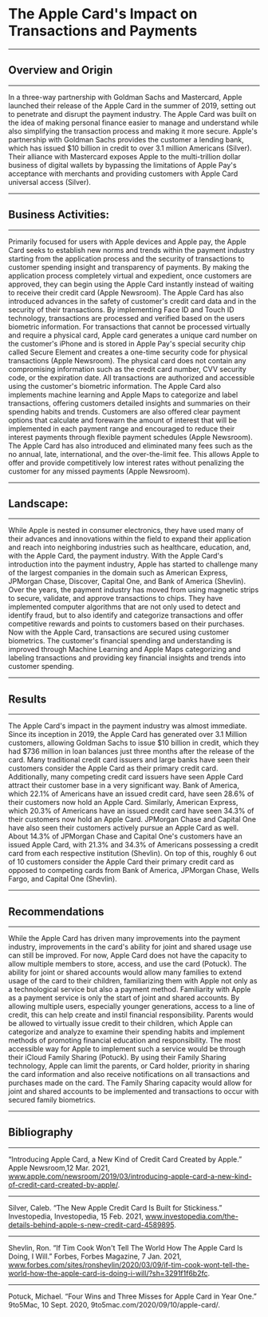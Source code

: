 # The Apple Card's Impact on Transactions and Payments 

---

## Overview and Origin

---

In a three-way partnership with Goldman Sachs and Mastercard, Apple launched their release of the Apple Card in the summer of 2019, setting out to penetrate and disrupt the payment industry. The Apple Card was built on the idea of making personal finance easier to manage and understand while also simplifying the transaction process and making it more secure. Apple's partnership with Goldman Sachs provides the customer a lending bank, which has issued $10 billion in credit to over 3.1 million Americans (Silver). Their alliance with Mastercard exposes Apple to the multi-trillion dollar business of digital wallets by bypassing the limitations of Apple Pay's acceptance with merchants and providing customers with Apple Card universal access (Silver). 

---

## Business Activities:

---

Primarily focused for users with Apple devices and Apple pay, the Apple Card seeks to establish new norms and trends within the payment industry starting from the application process and the security of transactions to customer spending insight and transparency of payments. By making the application process completely virtual and expedient, once customers are approved, they can begin using the Apple Card instantly instead of waiting to receive their credit card (Apple Newsroom). The Apple Card has also introduced advances in the safety of customer's credit card data and in the security of their transactions. By implementing Face ID and Touch ID technology, transactions are processed and verified based on the users biometric information. For transactions that cannot be processed virtually and require a physical card, Apple card generates a unique card number on the customer's iPhone and is stored in Apple Pay's special security chip called Secure Element and creates a one-time security code for physical transactions (Apple Newsroom). The physical card does not contain any compromising information such as the credit card number, CVV security code, or the expiration date. All transactions are authorized and accessible using the customer's biometric information. The Apple Card also implements machine learning and Apple Maps to categorize and label transactions, offering customers detailed insights and summaries on their spending habits and trends. Customers are also offered clear payment options that calculate and forewarn the amount of interest that will be implemented in each payment range and encouraged to reduce their interest payments through flexible payment schedules (Apple Newsroom). The Apple Card has also introduced and eliminated many fees such as the no annual, late, international, and the over-the-limit fee. This allows Apple to offer and provide competitively low interest rates without penalizing the customer for any missed payments (Apple Newsroom).

---

## Landscape:

---

While Apple is nested in consumer electronics, they have used many of their advances and innovations within the field to expand their application and reach into neighboring industries such as healthcare, education, and, with the Apple Card, the payment industry. With the Apple Card's introduction into the payment industry, Apple has started to challenge many of the largest companies in the domain such as American Express, JPMorgan Chase, Discover, Capital One, and Bank of America (Shevlin). Over the years, the payment industry has moved from using magnetic strips to secure, validate, and approve transactions to chips. They have implemented computer algorithms that are not only used to detect and identify fraud, but to also identify and categorize transactions and offer competitive rewards and points to customers based on their purchases. Now with the Apple Card, transactions are secured using customer biometrics. The customer's financial spending and understanding is improved through Machine Learning and Apple Maps categorizing and labeling transactions and providing key financial insights and trends into customer spending.

---

## Results

---

The Apple Card's impact in the payment industry was almost immediate. Since its inception in 2019, the Apple Card has generated over 3.1 Million customers, allowing Goldman Sachs to issue  $10 billion in credit, which they had $736 million in loan balances just three months after the release of the card. Many traditional credit card issuers and large banks have seen their customers consider the Apple Card as their primary credit card. Additionally, many competing credit card issuers have seen Apple Card attract their customer base in a very significant way. Bank of America, which 22.1% of Americans have an issued credit card, have seen 28.6% of their customers now hold an Apple Card. Similarly, American Express, which 20.3% of Americans have an issued credit card have seen 34.3% of their customers now hold an Apple Card. JPMorgan Chase and Capital One have also seen their customers actively pursue an Apple Card as well. About 14.3% of JPMorgan Chase and Capital One's customers have an issued Apple Card, with 21.3% and 34.3% of Americans possessing a credit card from each respective institution (Shevlin). On top of this, roughly 6 out of 10 customers consider the Apple Card their primary credit card as opposed to competing cards from Bank of America, JPMorgan Chase, Wells Fargo, and Capital One (Shevlin).

---

## Recommendations

---

While the Apple Card has driven many improvements into the payment industry, improvements in the card's ability for joint and shared usage use can still be improved. For now, Apple Card does not have the capacity to allow multiple members to store, access, and use the card (Potuck). The ability for joint or shared accounts would allow many families to extend usage of the card to their children, familiarizing them with Apple not only as a technological service but also a payment method. Familiarity with Apple as a payment service is only the start of joint and shared accounts. By allowing multiple users, especially younger generations, access to a line of credit, this can help create and instil financial responsibility. Parents would be allowed to virtually issue credit to their children, which Apple can categorize and analyze to examine their spending habits and implement methods of promoting financial education and responsibility. The most accessible way for Apple to implement such a service would be through their iCloud Family Sharing (Potuck). By using their Family Sharing technology, Apple can limit the parents, or Card holder, priority in sharing the card information and also receive notifications on all transactions and purchases made on the card. The Family Sharing capacity would allow for joint and shared accounts to be implemented and transactions to occur with secured family biometrics.

---

## Bibliography 

---

“Introducing Apple Card, a New Kind of Credit Card Created by Apple.” Apple Newsroom,12 Mar. 2021, www.apple.com/newsroom/2019/03/introducing-apple-card-a-new-kind-of-credit-card-created-by-apple/. 

---

Silver, Caleb. “The New Apple Credit Card Is Built for Stickiness.” Investopedia, Investopedia, 15 Feb. 2021, www.investopedia.com/the-details-behind-apple-s-new-credit-card-4589895. 

---

Shevlin, Ron. “If Tim Cook Won't Tell The World How The Apple Card Is Doing, I Will.” Forbes, Forbes Magazine, 7 Jan. 2021, www.forbes.com/sites/ronshevlin/2020/03/09/if-tim-cook-wont-tell-the-world-how-the-apple-card-is-doing-i-will/?sh=3291f1f6b2fc. 

---

Potuck, Michael. “Four Wins and Three Misses for Apple Card in Year One.” 9to5Mac, 10 Sept. 2020, 9to5mac.com/2020/09/10/apple-card/. 